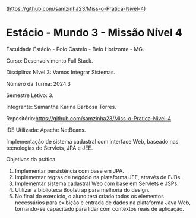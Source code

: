 (https://github.com/samzinha23/Miss-o-Pratica-Nivel-4)

<h1>Estácio - Mundo 3 - Missão Nível 4</h1>



Faculdade Estácio - Polo Castelo - Belo Horizonte - MG.
 
Curso: Desenvolvimento Full Stack.
 
Disciplina: Nível 3: Vamos Integrar Sistemas.
 
Número da Turma: 2024.3
 
Semestre Letivo: 3.

Integrante: Samantha Karina Barbosa Torres.

Repositório:https://github.com/samzinha23/Miss-o-Pratica-Nivel-4

IDE Utilizada: Apache NetBeans.

Implementação de sistema cadastral com interface Web, baseado nas tecnologias de Servlets, JPA e JEE.

Objetivos da prática
1.	Implementar persistência com base em JPA.
2.	Implementar regras de negócio na plataforma JEE, através de EJBs.
3.	Implementar sistema cadastral Web com base em Servlets e JSPs.
4.	Utilizar a biblioteca Bootstrap para melhoria do design.
5.	No final do exercício, o aluno terá criado todos os elementos necessários para exibição e entrada de dados na plataforma Java Web, tornando-se capacitado para lidar com contextos reais de aplicação.

